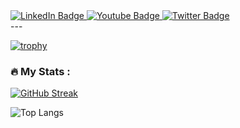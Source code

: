 <div id="badges">
  <a href="your-linkedin-URL">
    <img src="https://img.shields.io/badge/LinkedIn-blue?style=for-the-badge&logo=linkedin&logoColor=white" alt="LinkedIn Badge"/>
  </a>
  <a href="your-youtube-URL">
    <img src="https://img.shields.io/badge/YouTube-red?style=for-the-badge&logo=youtube&logoColor=white" alt="Youtube Badge"/>
  </a>
  <a href="your-twitter-URL">
    <img src="https://img.shields.io/badge/Twitter-blue?style=for-the-badge&logo=twitter&logoColor=white" alt="Twitter Badge"/>
  </a>
</div>
---

[![trophy](https://github-profile-trophy.vercel.app/?username=tanya-dim-yo&theme=discord)](https://github.com/ryo-ma/github-profile-trophy)

### :fire: My Stats :
[![GitHub Streak](http://github-readme-streak-stats.herokuapp.com?user=tanya-dim-yo&theme=vision-friendly-dark)](https://git.io/streak-stats)

![Top Langs](https://github-readme-stats.vercel.app/api/top-langs/?username=tanya-dim-yo&layout=compact&theme=vision-friendly-dark)
